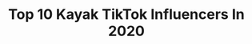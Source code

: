 ---
title: Top 10 Kayak TikTok Influencers In 2020
description: >-
  Find top kayak TikTok influencers in 2020. Most popular hashtags: #quarantine #familytime #kayak #foryoupage.
platform: TikTok
profiles:
  - username: "gemmafitzwilliams"
    fullname: >-
      gemma
    location: "United Kingdom"
    followers: 59738
    engagement: 1443
    commentsToLikes: 0.034045
    id: ckal7l1n1fohr0i781yz5nwaz
    verified: false
    hashtags: "#rapordie, #skins, #effy, #music"
  - username: "von315"
    fullname: >-
      von315
    location: "United States"
    followers: 42992
    engagement: 750
    commentsToLikes: 0.121927
    id: ck9ad62h1vt5q0j78b4b8oa85
    verified: false
    hashtags: "#rightroom, #momsoftiktok, #cincodemayo, #party"
  - username: "ryanmcavoy94"
    fullname: >-
      Ryan
    location: "United States"
    followers: 31240
    engagement: 1348
    commentsToLikes: 0.011452
    id: ckai28nreeste0i7813mbe2co
    verified: false
    hashtags: "#fast, #waterslide, #fouryoupage, #canada"
  - username: "namib_naude"
    fullname: >-
      namib_naude
    location: "Namibia"
    followers: 550052
    engagement: 1428
    commentsToLikes: 0.006693
    id: ck8hr4xhm78790j78w5b9jsal
    verified: false
    hashtags: "#dolphinrescue"
  - username: "getupandgokayaking"
    fullname: >-
      Clear Kayaking
    location: "United States"
    followers: 22492
    engagement: 963
    commentsToLikes: 0.007076
    id: ck9kbom1am4040j78h0rg4g31
    verified: false
    hashtags: "#dontletthisflop, #crystalriver, #winterishere, #florida"
  - username: "official_slp_"
    fullname: >-
      SJ Louw
    location: "Namibia"
    followers: 65750
    engagement: 831
    commentsToLikes: 0.008157
    id: ck9r43q9stb7n0j78gf5df8do
    verified: false
    hashtags: "#talktoanimals, #iphone, #timelapse, #sunset"
  - username: "isleyreust"
    fullname: >-
      Isley Reust
    location: "United States"
    followers: 18554
    engagement: 1589
    commentsToLikes: 0.033167
    id: ck81qwq4rkj7i0j78g0xttxuy
    verified: false
    hashtags: "#tigerking, #lovesurfing, #hotspring, #snowpocalypse"
  - username: "fishingwithbecca"
    fullname: >-
      becca
    location: "United States"
    followers: 57430
    engagement: 1646
    commentsToLikes: 0.016208
    id: ck8fbya6a5g6d0j78zrutnk0k
    verified: false
    hashtags: "#boatsandhoes, #bankfishing, #bigfish, #mmmdrop"
  - username: "carriedonald.mi"
    fullname: >-
      carriedonald
    location: "United States"
    followers: 6035
    engagement: 696
    commentsToLikes: 0.051741
    id: ck87u0zy84m5y0j78wzkifgx6
    verified: false
    hashtags: "#turtles, #justbeyou, #lovemydogs, #rocks"
  - username: "jw_saints"
    fullname: >-
      Jw_saints
    location: "United States"
    followers: 103985
    engagement: 1378
    commentsToLikes: 0.026146
    id: cka0p2c6s6gom0i78czswmthh
    verified: false
    hashtags: "#kidswithdogs, #puppies, #rescue, #dogs"
---